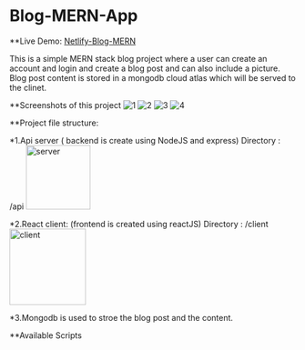 # Blog-MERN-App

**Live Demo: [Netlify-Blog-MERN](https://snazzy-arithmetic-83818a.netlify.app/)

This is a simple MERN stack blog project where a user can create an account and login and create a blog post and can also include a picture. Blog post content is stored in a mongodb cloud atlas which will be served to the clinet.

**Screenshots of this project
![1](https://github.com/Aditya7848/Blog-MERN/assets/107929657/8908f029-fddf-403b-9cd2-9ba18b5cccd5)
![2](https://github.com/Aditya7848/Blog-MERN/assets/107929657/23bd3c0d-e117-488c-8028-3c1f8b4f9d8b)
![3](https://github.com/Aditya7848/Blog-MERN/assets/107929657/7bc4d979-bc8c-4dfd-897d-4f710e329759)
![4](https://github.com/Aditya7848/Blog-MERN/assets/107929657/3abeff0f-2b4a-4bb4-936e-b0b28c3711db)



**Project file structure:

*1.Api server ( backend is create using NodeJS and express)
  Directory : /api
  <img width="113" alt="server" src="https://github.com/Aditya7848/Blog-MERN/assets/107929657/ffd490f1-7532-4fb5-82fa-c23fdaf09b23">


*2.React client: (frontend is created using reactJS)
  Directory : /client
  <img width="134" alt="client" src="https://github.com/Aditya7848/Blog-MERN/assets/107929657/3b9fe59e-ab35-4d12-af1b-7f22801f0a04">


*3.Mongodb is used to stroe the blog post and the content.

**Available Scripts

